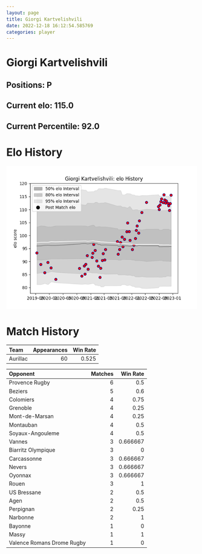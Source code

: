 ```yaml
---  
layout: page  
title: Giorgi Kartvelishvili  
date: 2022-12-18 16:12:54.585769  
categories: player  
---
```

# Giorgi Kartvelishvili

## Positions: P

## Current elo: 115.0

## Current Percentile: 92.0

# Elo History


![elo history](history_GiorgiKartvelishvili.png)
# Match History


| Team     |   Appearances |   Win Rate |
|:---------|--------------:|-----------:|
| Aurillac |            60 |      0.525 |

| Opponent                   |   Matches |   Win Rate |
|:---------------------------|----------:|-----------:|
| Provence Rugby             |         6 |   0.5      |
| Beziers                    |         5 |   0.6      |
| Colomiers                  |         4 |   0.75     |
| Grenoble                   |         4 |   0.25     |
| Mont-de-Marsan             |         4 |   0.25     |
| Montauban                  |         4 |   0.5      |
| Soyaux-Angouleme           |         4 |   0.5      |
| Vannes                     |         3 |   0.666667 |
| Biarritz Olympique         |         3 |   0        |
| Carcassonne                |         3 |   0.666667 |
| Nevers                     |         3 |   0.666667 |
| Oyonnax                    |         3 |   0.666667 |
| Rouen                      |         3 |   1        |
| US Bressane                |         2 |   0.5      |
| Agen                       |         2 |   0.5      |
| Perpignan                  |         2 |   0.25     |
| Narbonne                   |         2 |   1        |
| Bayonne                    |         1 |   0        |
| Massy                      |         1 |   1        |
| Valence Romans Drome Rugby |         1 |   0        |